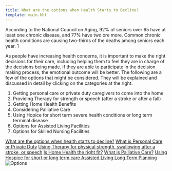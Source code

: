 ```yaml
---
title: What are the options when Health Starts to Decline?
template: main.hbt
---
```


<div class="row">
<div class="col-6 text-paragraph">
    <p>According to the National Council on Aging, 92% of seniors over 65 have at least one chronic disease, and 77% have two ore more.  Common chronic health conditions are causing two-thirds of the deaths among seniors each year. 1</p>
          <p>As people have increasing health concerns, it is important to make the right decisions for their care, including helping them to feel they are in charge of the decisions being made. If they are able to participate in the decision making process, the emotional outcome will be better.  The following are a few of the options that might be considered. They will be explained and discussed in detail by clicking on the categories at the right.</p>
          <ol>
          <li>Getting personal care or private duty caregivers to come into the home</li>
          <li>Providing Therapy for strength or speech (after a stroke or after a fall)</li>
          <li>Getting Home Health Benefits</li>
        <li>Considering Palliative Care</li>
        <li>Using Hopice for short term severe health conditions or long term terminal disease</li>
        <li>Options for Assisted Living Facilities</li>
              <li>Options for Skilled Nursing Facilities</li>
          </ol>
</div>
    <div class="col btn-group-vertical">
    <a class="btn btn-primary" href="/build/options/index.html" role="button">What are the options when health starts to decline?</a>
    <a class="btn btn-secondary" href="/build/personal_care/index.html" role="button">What is Personal Care  or Private Duty</a>
    <a class="btn btn-primary" href="/build/therapy/index.html" role="button">Using Therapy for physical strength, swallowing after a stroke,  or speech</a>
    <a class="btn btn-success" href="/build/home_health/index.html" role="button">Is Home Health the right fit?</a>
    <a class="btn btn-danger" href="/build/palliative/index.html" role="button">What is Palliative Care?</a>
    <a class="btn btn-warning" href="/build/hospice/index.html" role="button">Using Hospice for short or long term care </a>
    <a class="btn btn-info" href="/build/assisted/index.html" role="button">Assisted Living </a>
    <a class="btn btn-dark" href="/build/long_term/index.html" role="button">Long Term Planning</a>
</div>
</div>
<div class="row">
<img src="images/options.html" alt="Options">
</div>
